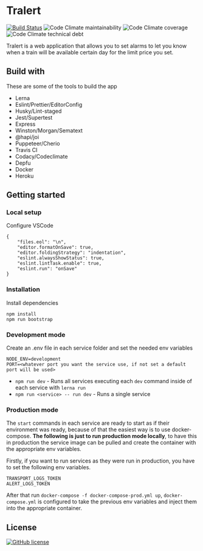# Tralert

[![Build Status](https://travis-ci.org/gimeno/tralert.svg)](https://travis-ci.org/gimeno/tralert)
![Code Climate maintainability](https://img.shields.io/codeclimate/maintainability/gimeno/tralert)
![Code Climate coverage](https://img.shields.io/codeclimate/coverage/gimeno/tralert)
![Code Climate technical debt](https://img.shields.io/codeclimate/tech-debt/gimeno/tralert)

Tralert is a web application that allows you to set alarms to let you know when a train will be available certain day for the limit price you set.

## Build with

These are some of the tools to build the app

-   Lerna
-   Eslint/Prettier/EditorConfig
-   Husky/Lint-staged
-   Jest/Supertest
-   Express
-   Winston/Morgan/Sematext
-   @hapi/joi
-   Puppeteer/Cherio
-   Travis CI
-   Codacy/Codeclimate
-   Depfu
-   Docker
-   Heroku

## Getting started

### Local setup

Configure VSCode

    {
        "files.eol": "\n",
        "editor.formatOnSave": true,
        "editor.foldingStrategy": "indentation",
        "eslint.alwaysShowStatus": true,
        "eslint.lintTask.enable": true,
        "eslint.run": "onSave"
    }

### Installation

Install dependencies

    npm install
    npm run bootstrap

### Development mode

Create an .env file in each service folder and set the needed env variables

    NODE_ENV=development
    PORT=<whatever port you want the service use, if not set a default port will be used>

-   `npm run dev` - Runs all services executing each `dev` command inside of each service with `lerna run`
-   `npm run <service> -- run dev` - Runs a single service

### Production mode

The `start` commands in each service are ready to start as if their environment was ready, because of that the easiest way is to use docker-compose. **The following is just to run production mode locally**, to have this in production the service image can be pulled and create the container with the appropriate env variables.

Firstly, if you want to run services as they were run in production, you have to set the following env variables.

    TRANSPORT_LOGS_TOKEN
    ALERT_LOGS_TOKEN

After that run `docker-compose -f docker-compose-prod.yml up`, `docker-compose.yml` is configured to take the previous env variables and inject them into the appropriate container.

## License

[![GitHub license](https://img.shields.io/badge/license-MIT-blue.svg)](LICENSE)
